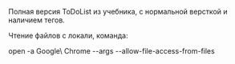 Полная версия ToDoList из учебника, с нормальной версткой и наличием тегов.


Чтение файлов с локали, команда:

open -a Google\ Chrome --args --allow-file-access-from-files 
